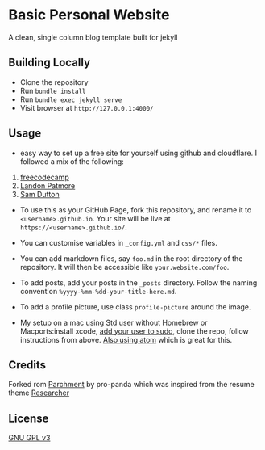 # Basic Personal Website
A clean, single column blog template built for jekyll

## Building Locally
* Clone the repository
* Run `bundle install`
* Run `bundle exec jekyll serve`
* Visit browser at `http://127.0.0.1:4000/`

## Usage
* easy way to set up a free site for yourself using github and cloudflare. I followed a mix of the following:
1. [freecodecamp](https://www.freecodecamp.org/news/an-illustrated-guide-for-setting-up-your-website-using-github-cloudflare-5a7a11ca9465/)
2. [Landon Patmore](https://www.codementor.io/@landonpatmore/how-to-setup-a-static-website-using-github-pages-and-cloudflare-with-your-own-domain-name-jb99nbuoe)
3. [Sam Dutton](https://medium.com/@samdutton/github-pages-cloudflare-custom-domain-checklist-e86c786194a4)

* To use this as your GitHub Page, fork this repository, and
  rename it to `<username>.github.io`. Your site will be live
  at `https://<username>.github.io/`.

* You can customise variables in `_config.yml` and `css/*` files.

* You can add markdown files, say `foo.md` in the root directory
  of the repository. It will then be accessible like
  `your.website.com/foo`.

* To add posts, add your posts in the `_posts` directory. Follow
  the naming convention `%yyyy-%mm-%dd-your-title-here.md`.

* To add a profile picture, use class `profile-picture` around
  the image.

* My setup on a mac using Std user without Homebrew or Macports:install xcode, [add your user to sudo](https://stuntcoders.com/add-user-to-sudoers-on-mac-os-x/), clone the repo, follow  instructions from above. [Also using atom](https://atom.io) which is great for this.

## Credits
Forked rom [Parchment](https://github.com/pro-panda/parchment) by pro-panda which was inspired from the resume theme
[Researcher](https://github.com/ankitsultana/researcher)

## License
[GNU GPL v3](LICENSE)
